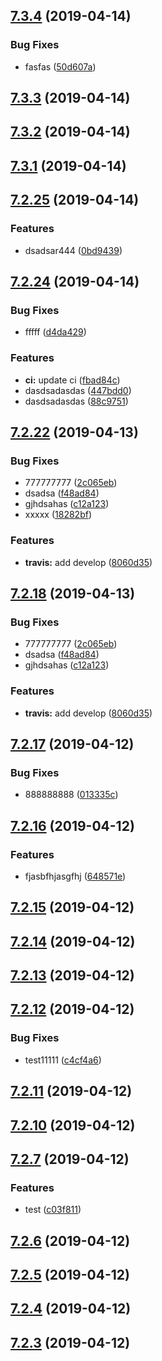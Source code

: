 <a name="7.3.4"></a>
## [7.3.4](https://github.com/laixiangran/ng-xdesign/compare/7.3.3...7.3.4) (2019-04-14)


### Bug Fixes

* fasfas ([50d607a](https://github.com/laixiangran/ng-xdesign/commit/50d607a))



<a name="7.3.3"></a>
## [7.3.3](https://github.com/laixiangran/ng-xdesign/compare/7.3.2...7.3.3) (2019-04-14)



<a name="7.3.2"></a>
## [7.3.2](https://github.com/laixiangran/ng-xdesign/compare/7.3.1...7.3.2) (2019-04-14)



<a name="7.3.1"></a>
## [7.3.1](https://github.com/laixiangran/ng-xdesign/compare/7.3.0...7.3.1) (2019-04-14)



<a name="7.2.25"></a>
## [7.2.25](https://github.com/laixiangran/ng-xdesign/compare/7.2.24...7.2.25) (2019-04-14)


### Features

* dsadsar444 ([0bd9439](https://github.com/laixiangran/ng-xdesign/commit/0bd9439))



<a name="7.2.24"></a>
## [7.2.24](https://github.com/laixiangran/ng-xdesign/compare/7.2.23...7.2.24) (2019-04-14)


### Bug Fixes

* fffff ([d4da429](https://github.com/laixiangran/ng-xdesign/commit/d4da429))


### Features

* **ci:** update ci ([fbad84c](https://github.com/laixiangran/ng-xdesign/commit/fbad84c))
* dasdsadasdas ([447bdd0](https://github.com/laixiangran/ng-xdesign/commit/447bdd0))
* dasdsadasdas ([88c9751](https://github.com/laixiangran/ng-xdesign/commit/88c9751))



<a name="7.2.22"></a>
## [7.2.22](https://github.com/laixiangran/ng-xdesign/compare/7.2.20...7.2.22) (2019-04-13)


### Bug Fixes

* 777777777 ([2c065eb](https://github.com/laixiangran/ng-xdesign/commit/2c065eb))
* dsadsa ([f48ad84](https://github.com/laixiangran/ng-xdesign/commit/f48ad84))
* gjhdsahas ([c12a123](https://github.com/laixiangran/ng-xdesign/commit/c12a123))
* xxxxx ([18282bf](https://github.com/laixiangran/ng-xdesign/commit/18282bf))


### Features

* **travis:** add develop ([8060d35](https://github.com/laixiangran/ng-xdesign/commit/8060d35))



<a name="7.2.18"></a>
## [7.2.18](https://github.com/laixiangran/ng-xdesign/compare/7.2.20...7.2.18) (2019-04-13)


### Bug Fixes

* 777777777 ([2c065eb](https://github.com/laixiangran/ng-xdesign/commit/2c065eb))
* dsadsa ([f48ad84](https://github.com/laixiangran/ng-xdesign/commit/f48ad84))
* gjhdsahas ([c12a123](https://github.com/laixiangran/ng-xdesign/commit/c12a123))


### Features

* **travis:** add develop ([8060d35](https://github.com/laixiangran/ng-xdesign/commit/8060d35))



<a name="7.2.17"></a>
## [7.2.17](https://github.com/laixiangran/ng-xdesign/compare/7.2.16...7.2.17) (2019-04-12)


### Bug Fixes

* 888888888 ([013335c](https://github.com/laixiangran/ng-xdesign/commit/013335c))



<a name="7.2.16"></a>
## [7.2.16](https://github.com/laixiangran/ng-xdesign/compare/7.2.14...7.2.16) (2019-04-12)


### Features

* fjasbfhjasgfhj ([648571e](https://github.com/laixiangran/ng-xdesign/commit/648571e))



<a name="7.2.15"></a>
## [7.2.15](https://github.com/laixiangran/ng-xdesign/compare/7.2.14...7.2.15) (2019-04-12)



<a name="7.2.14"></a>
## [7.2.14](https://github.com/laixiangran/ng-xdesign/compare/7.2.12...7.2.14) (2019-04-12)



<a name="7.2.13"></a>
## [7.2.13](https://github.com/laixiangran/ng-xdesign/compare/7.2.12...7.2.13) (2019-04-12)



<a name="7.2.12"></a>
## [7.2.12](https://github.com/laixiangran/ng-xdesign/compare/7.2.9...7.2.12) (2019-04-12)


### Bug Fixes

* test11111 ([c4cf4a6](https://github.com/laixiangran/ng-xdesign/commit/c4cf4a6))



<a name="7.2.11"></a>
## [7.2.11](https://github.com/laixiangran/ng-xdesign/compare/7.2.9...7.2.11) (2019-04-12)



<a name="7.2.10"></a>
## [7.2.10](https://github.com/laixiangran/ng-xdesign/compare/7.2.9...7.2.10) (2019-04-12)



<a name="7.2.7"></a>
## [7.2.7](https://github.com/laixiangran/ng-xdesign/compare/v7.2.6...v7.2.7) (2019-04-12)


### Features

* test ([c03f811](https://github.com/laixiangran/ng-xdesign/commit/c03f811))



## [7.2.6](https://github.com/laixiangran/ng-xdesign/compare/7.2.5...v7.2.6) (2019-04-12)



## [7.2.5](https://github.com/laixiangran/ng-xdesign/compare/7.2.4...7.2.5) (2019-04-12)



## [7.2.4](https://github.com/laixiangran/ng-xdesign/compare/7.2.3...7.2.4) (2019-04-12)



## [7.2.3](https://github.com/laixiangran/ng-xdesign/compare/7.2.0...7.2.3) (2019-04-12)



